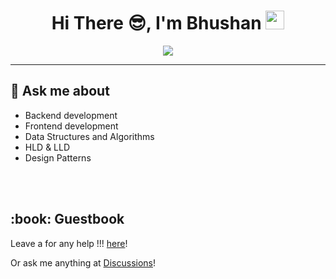 <!-- <img width=100% src="https://capsule-render.vercel.app/api?type=waving&color=0891b2&height=100&section=header"/> -->
<h1 align="center">Hi There 😎, I'm Bhushan  <img src = "https://raw.githubusercontent.com/MartinHeinz/MartinHeinz/master/wave.gif" width = 30px> </h1>
<p align="center">
  <a href="https://git.io/typing-svg"><img src="https://readme-typing-svg.herokuapp.com/?lines=Senior+Software+Development+Engineer&font=Fira%20Code&center=true&width=500&height=45&color=black&vCenter=true&size=22&pause=1000"></a>
</p>

<hr>

## 💬 Ask me about
- Backend development 
- Frontend development 
- Data Structures and Algorithms
- HLD & LLD
- Design Patterns

<br/><br/>

<h2>:book: Guestbook</h2>
<p>Leave a for any help !!! <a href="https://github.com/RuntimeError09/RuntimeError09/issues/new?template=guestbook-entry.md">here</a>!</p>
<p>Or ask me anything at <a href="https://github.com/RuntimeError09/RuntimeError09/discussions/new/choose">Discussions</a>!</p>


